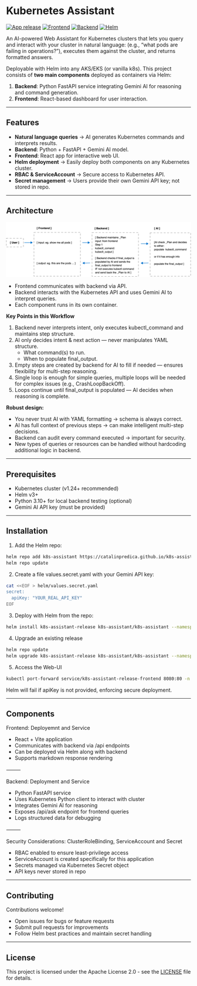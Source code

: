 # Kubernetes Assistant

[![App release](https://img.shields.io/badge/App%20release-0.2.40-blue)](https://github.com/CatalinPredica/k8s-assistant/releases/tag/0.2.40)
[![Frontend](https://img.shields.io/badge/Frontend-1.0.53-purple)](https://hub.docker.com/repository/docker/catalinpredica/k8s-assistant-frontend/general)
[![Backend](https://img.shields.io/badge/Backend-1.0.6-yellow)](https://hub.docker.com/repository/docker/catalinpredica/k8s-assistant-backend/general)
[![Helm](https://img.shields.io/badge/Helm-0.1.44-red)](https://catalinpredica.github.io/k8s-assistant/)

An AI-powered Web Assistant for Kubernetes clusters that lets you query and interact with your cluster in natural language:
(e.g., “what pods are failing in operations?”), executes them against the cluster, and returns formatted answers.

Deployable with Helm into any AKS/EKS (or vanilla k8s). This project consists of **two main components** deployed as containers via Helm:

1. **Backend**: Python FastAPI service integrating Gemini AI for reasoning and command generation.
2. **Frontend**: React-based dashboard for user interaction.

---

## Features

- **Natural language queries** → AI generates Kubernetes commands and interprets results.
- **Backend**: Python + FastAPI + Gemini AI model.
- **Frontend**: React app for interactive web UI.
- **Helm deployment** → Easily deploy both components on any Kubernetes cluster.
- **RBAC & ServiceAccount** → Secure access to Kubernetes API.
- **Secret management** → Users provide their own Gemini API key; not stored in repo.

---

## Architecture

![Architecture](docs/k8s-assistant_architecture.svg)

- Frontend communicates with backend via API.
- Backend interacts with the Kubernetes API and uses Gemini AI to interpret queries.
- Each component runs in its own container.

**Key Points in this Workflow**

1. Backend never interprets intent, only executes kubectl_command and maintains step structure.
2. AI only decides intent & next action — never manipulates YAML structure.
	- What command(s) to run.
	- When to populate final_output.
3. Empty steps are created by backend for AI to fill if needed — ensures flexibility for multi-step reasoning.
4. Single loop is enough for simple queries, multiple loops will be needed for complex issues (e.g., CrashLoopBackOff).
5. Loops continue until final_output is populated — AI decides when reasoning is complete.

**Robust design:**

- You never trust AI with YAML formatting → schema is always correct.
- AI has full context of previous steps → can make intelligent multi-step decisions.
- Backend can audit every command executed → important for security.
- New types of queries or resources can be handled without hardcoding additional logic in backend.
 
---

## Prerequisites

- Kubernetes cluster (v1.24+ recommended)
- Helm v3+
- Python 3.10+ for local backend testing (optional)
- Gemini AI API key (must be provided)

---

## Installation

  1. Add the Helm repo:

```bash
helm repo add k8s-assistant https://catalinpredica.github.io/k8s-assistant/charts
helm repo update
```

  2. Create a file values.secret.yaml with your Gemini API key:

```bash
cat <<EOF > helm/values.secret.yaml
secret:
  apiKey: "YOUR_REAL_API_KEY"
EOF
```

  3. Deploy with Helm from the repo:

```bash
helm install k8s-assistant-release k8s-assistant/k8s-assistant --namespace k8s-assistant -f helm/values.secret.yaml
```

  4. Upgrade an existing release

```bash
helm repo update
helm upgrade k8s-assistant-release k8s-assistant/k8s-assistant --namespace k8s-assistant -f helm/values.secret.yaml
```

  5. Access the Web-UI

```bash
kubectl port-forward service/k8s-assistant-release-frontend 8080:80 -n k8s-assistant
```

Helm will fail if apiKey is not provided, enforcing secure deployment.

---

## Components

Frontend: Deployemnt and Service

- React + Vite application
- Communicates with backend via /api endpoints
- Can be deployed via Helm along with backend
- Supports markdown response rendering

⸻

Backend: Deployment and Service

- Python FastAPI service
- Uses Kubernetes Python client to interact with cluster
- Integrates Gemini AI for reasoning
- Exposes /api/ask endpoint for frontend queries
- Logs structured data for debugging

⸻

Security Considerations: ClusterRoleBinding, ServiceAccount and Secret

- RBAC enabled to ensure least-privilege access
- ServiceAccount is created specifically for this application
- Secrets managed via Kubernetes Secret object
- API keys never stored in repo

---

## Contributing

Contributions welcome!

- Open issues for bugs or feature requests
- Submit pull requests for improvements
- Follow Helm best practices and maintain secret handling

---

## License

This project is licensed under the Apache License 2.0 - see the [LICENSE](LICENSE) file for details.
